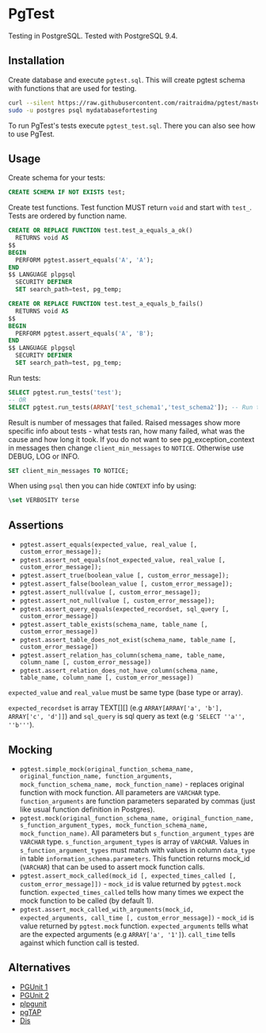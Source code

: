 # PgTest
Testing in PostgreSQL. Tested with PostgreSQL 9.4.

## Installation
Create database and execute `pgtest.sql`. This will create pgtest schema with functions that are used for testing.

```bash
curl --silent https://raw.githubusercontent.com/raitraidma/pgtest/master/pgtest.sql |\
sudo -u postgres psql mydatabasefortesting
```

To run PgTest's tests execute `pgtest_test.sql`. There you can also see how to use PgTest.

## Usage
Create schema for your tests:
```sql
CREATE SCHEMA IF NOT EXISTS test;
```

Create test functions. Test function MUST return `void` and start with `test_`. Tests are ordered by function name.
```sql
CREATE OR REPLACE FUNCTION test.test_a_equals_a_ok()
  RETURNS void AS
$$
BEGIN
  PERFORM pgtest.assert_equals('A', 'A');
END
$$ LANGUAGE plpgsql
  SECURITY DEFINER
  SET search_path=test, pg_temp;
```
```sql
CREATE OR REPLACE FUNCTION test.test_a_equals_b_fails()
  RETURNS void AS
$$
BEGIN
  PERFORM pgtest.assert_equals('A', 'B');
END
$$ LANGUAGE plpgsql
  SECURITY DEFINER
  SET search_path=test, pg_temp;
```

Run tests:
```sql
SELECT pgtest.run_tests('test');
-- OR
SELECT pgtest.run_tests(ARRAY['test_schema1','test_schema2']); -- Run tests from multiple schemas.
```

Result is number of messages that failed. Raised messages show more specific info about tests - what tests ran, how many failed, what was the cause and how long it took.
If you do not want to see pg_exception_context in messages then change `client_min_messages` to `NOTICE`. Otherwise use DEBUG, LOG or INFO.
```sql
SET client_min_messages TO NOTICE;
```

When using `psql` then you can hide `CONTEXT` info by using:
```sql
\set VERBOSITY terse
```

## Assertions
* `pgtest.assert_equals(expected_value, real_value [, custom_error_message]);`
* `pgtest.assert_not_equals(not_expected_value, real_value [, custom_error_message]);`
* `pgtest.assert_true(boolean_value [, custom_error_message]);`
* `pgtest.assert_false(boolean_value [, custom_error_message]);`
* `pgtest.assert_null(value [, custom_error_message]);`
* `pgtest.assert_not_null(value [, custom_error_message]);`
* `pgtest.assert_query_equals(expected_recordset, sql_query [, custom_error_message])`
* `pgtest.assert_table_exists(schema_name, table_name [, custom_error_message])`
* `pgtest.assert_table_does_not_exist(schema_name, table_name [, custom_error_message])`
* `pgtest.assert_relation_has_column(schema_name, table_name, column_name [, custom_error_message])`
* `pgtest.assert_relation_does_not_have_column(schema_name, table_name, column_name [, custom_error_message])`

`expected_value` and `real_value` must be same type (base type or array).

`expected_recordset` is array TEXT[][] (e.g `ARRAY[ARRAY['a', 'b'], ARRAY['c', 'd']]`) and `sql_query` is sql query as text (e.g `'SELECT ''a'', ''b'''`).

## Mocking
* `pgtest.simple_mock(original_function_schema_name, original_function_name, function_arguments, mock_function_schema_name, mock_function_name)` - replaces original function with mock function. All parameters are `VARCHAR` type. `function_arguments` are function parameters separated by commas (just like usual function definition in Postgres).
* `pgtest.mock(original_function_schema_name, original_function_name, s_function_argument_types, mock_function_schema_name, mock_function_name)`. All parameters but `s_function_argument_types` are `VARCHAR` type. `s_function_argument_types` is array of `VARCHAR`. Values in `s_function_argument_types` must match with values in column `data_type` in table `information_schema.parameters`. This function returns mock_id (`VARCHAR`) that can be used to assert mock function calls.
* `pgtest.assert_mock_called(mock_id [, expected_times_called [, custom_error_message]])` - `mock_id` is value returned by `pgtest.mock` function. `expected_times_called` tells how many times we expect the mock function to be called (by default 1).
* `pgtest.assert_mock_called_with_arguments(mock_id, expected_arguments, call_time [, custom_error_message])` - `mock_id` is value returned by `pgtest.mock` function. `expected_arguments` tells what are the expected arguments (e.g `ARRAY['a', '1']`). `call_time` tells against which function call is tested.

## Alternatives
* [PGUnit 1](http://en.dklab.ru/lib/dklab_pgunit/)
* [PGUnit 2](https://github.com/adrianandrei-ca/pgunit)
* [plpgunit](https://github.com/mixerp/plpgunit)
* [pgTAP](https://github.com/theory/pgtap)
* [Dis](https://github.com/Imperium/Dis)